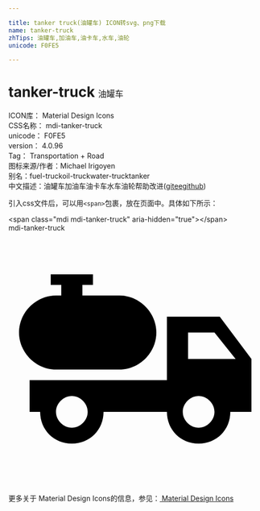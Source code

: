 ```yaml
---

title: tanker truck(油罐车) ICON转svg、png下载
name: tanker-truck
zhTips: 油罐车,加油车,油卡车,水车,油轮
unicode: F0FE5

---
```


# tanker-truck  <small style="font-size: 60%;font-weight: 100">油罐车</small>


<div class="detail-page">
<p>
<span>
ICON库：
<span class="badge-secondary badge">Material Design Icons</span> 
</span>
<br/>
<span>
CSS名称：
<span class="badge-secondary badge">mdi-tanker-truck</span> 
</span>
<br/>
<span>
unicode：
<span class="badge-secondary badge">F0FE5</span> 
</span>
<br/>
<span>
version：
<span class="badge-secondary badge">4.0.96</span> 
</span>
<br/>
<span>Tag：
<span class="badge-light badge">Transportation + Road</span>
</span>
<br/>
<span>图标来源/作者：<span class="badge-light badge">Michael Irigoyen</span></span> 
<br/>
<span>别名：<span class="badge-light badge">fuel-truck</span><span class="badge-light badge">oil-truck</span><span class="badge-light badge">water-truck</span><span class="badge-light badge">tanker</span></span><br/><span class="zh-detail">中文描述：<span class="badge-primary badge">油罐车</span><span class="badge-primary badge">加油车</span><span class="badge-primary badge">油卡车</span><span class="badge-primary badge">水车</span><span class="badge-primary badge">油轮</span><span class="help-link"><span>帮助改进</span>(<a href="https://gitee.com/liuwave/icon-helper/edit/master/json/material/tanker-truck.json" target="_blank" rel="noopener noreferrer">gitee</a><a href="https://github.com/liuwave/icon-helper/edit/master/json/material/tanker-truck.json" target="_blank" rel="noopener noreferrer">github</a></span>)</span><br/>
</p>
</div>
<div class="alert alert-dark">
  <i class="mdi mdi-tanker-truck mdi-48px"></i>
  <i class="mdi mdi-tanker-truck mdi-36px"></i>
  <i class="mdi mdi-tanker-truck mdi-24px"></i>
  <i class="mdi mdi-tanker-truck mdi-18px"></i>
</div>
<div>
  <p>引入css文件后，可以用<code>&lt;span&gt;</code>包裹，放在页面中。具体如下所示：    
  </p>
  <div class="alert alert-primary" style="font-size: 14px">
    &lt;span class="mdi mdi-tanker-truck" aria-hidden="true"&gt;&lt;/span&gt;
    <copy-btn content='<span class="mdi mdi-tanker-truck" aria-hidden="true"></span>'></copy-btn>
  </div>
  <div class="alert alert-secondary">
    <i class="mdi mdi-tanker-truck"
    style="font-size: 24px"
    aria-hidden="true"></i> mdi-tanker-truck
    <copy-btn content="mdi-tanker-truck" btn-title="复制图标名称"></copy-btn>
  </div>
</div>
<div id="svg" class="svg-wrap">
<svg xmlns="http://www.w3.org/2000/svg" viewBox="0 0 24 24"><path d="M20 8H15V14H2V17H3C3 18.7 4.3 20 6 20S9 18.7 9 17H15C15 18.7 16.3 20 18 20S21 18.7 21 17H23V12L20 8M6 18.5C5.2 18.5 4.5 17.8 4.5 17S5.2 15.5 6 15.5 7.5 16.2 7.5 17 6.8 18.5 6 18.5M18 18.5C17.2 18.5 16.5 17.8 16.5 17S17.2 15.5 18 15.5 19.5 16.2 19.5 17 18.8 18.5 18 18.5M17 12V9.5H19.5L21.5 12H17M14 9.5C14 11.4 12.4 13 10.5 13H4.5C2.6 13 1 11.4 1 9.5S2.6 6 4.5 6H5V5H4V4H8V5H7V6H10.5C12.4 6 14 7.6 14 9.5Z" /></svg>
</div>
<detail full-name='mdi-tanker-truck'></detail>
    
<div><p>更多关于 Material Design Icons的信息，参见：<a target="_blank" href="https://iconhelper.cn/material.html"> Material Design Icons</a>
</p></div>
